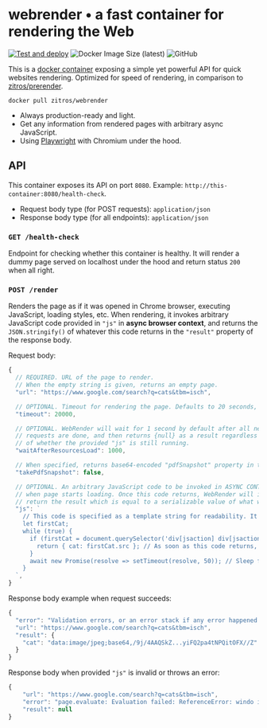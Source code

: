 # webrender • a fast container for rendering the Web

[![Test and deploy](https://github.com/ZitRos/webrender/actions/workflows/test-and-deploy.yaml/badge.svg)](https://github.com/ZitRos/webrender/actions/workflows/test-and-deploy.yaml)
![Docker Image Size (latest)](https://img.shields.io/docker/image-size/zitros/webrender)
![GitHub](https://img.shields.io/github/license/ZitRos/webrender)

This is a [docker container](https://hub.docker.com/r/zitros/webrender) exposing a simple
yet powerful API for quick websites rendering. Optimized for speed of rendering, in comparison
to [zitros/prerender](https://hub.docker.com/r/zitros/prerender).

```
docker pull zitros/webrender
```

+ Always production-ready and light.
+ Get any information from rendered pages with arbitrary async JavaScript.
+ Using [Playwright](https://github.com/microsoft/playwright) with Chromium under the hood.

## API

This container exposes its API on port `8080`. Example: `http://this-container:8080/health-check`.

+ Request body type (for POST requests): `application/json`
+ Response body type (for all endpoints): `application/json`

### `GET /health-check`

Endpoint for checking whether this container is healthy. It will render a dummy page served on localhost
under the hood and return status `200` when all right.

### `POST /render`

Renders the page as if it was opened in Chrome browser, executing JavaScript, loading styles, etc.
When rendering, it invokes arbitrary JavaScript code provided in `"js"` in **async browser context**,
and returns the `JSON.stringify()` of whatever this code returns in the `"result"` property of the
response body.

Request body:

```js
{
  // REQUIRED. URL of the page to render.
  // When the empty string is given, returns an empty page.
  "url": "https://www.google.com/search?q=cats&tbm=isch",

  // OPTIONAL. Timeout for rendering the page. Defaults to 20 seconds, then the result will be {null}.
  "timeout": 20000,

  // OPTIONAL. WebRender will wait for 1 second by default after all network
  // requests are done, and then returns {null} as a result regardless
  // of whether the provided "js" is still running.
  "waitAfterResourcesLoad": 1000, 

  // When specified, returns base64-encoded "pdfSnapshot" property in the response.
  "takePdfSnapshot": false,

  // OPTIONAL. An arbitrary JavaScript code to be invoked in ASYNC CONTEXT in the browser, immediately
  // when page starts loading. Once this code returns, WebRender will immediately close the page and
  // return the result which is equal to a serializable value of what was returned.
  "js": `
    // This code is specified as a template string for readability. It should use standard JSON.
    let firstCat;
    while (true) {
      if (firstCat = document.querySelector('div[jsaction] div[jsaction] img')) {
        return { cat: firstCat.src }; // As soon as this code returns, /render will respond with the result.
      }
      await new Promise(resolve => setTimeout(resolve, 50)); // Sleep for 50ms
    }
  `,
}
```

Response body example when request succeeds:

```js
{
  "error": "Validation errors, or an error stack if any error happened when invoking provided JavaScript code.",
  "url": "https://www.google.com/search?q=cats&tbm=isch",
  "result": {
    "cat": "data:image/jpeg;base64,/9j/4AAQSkZ...yiFQ2pa4tNPQitOFX//Z"
  }
}
```

Response body when provided `"js"` is invalid or throws an error:

```js
{
    "url": "https://www.google.com/search?q=cats&tbm=isch",
    "error": "page.evaluate: Evaluation failed: ReferenceError: windo is not defined\n    at eval (eval at <anonymous> (eval at evaluate (:303:29)), <anonymous>:3:41)\n    at eval (eval at evaluate (:303:29), <anonymous>:9:30)",
    "result": null
}
```